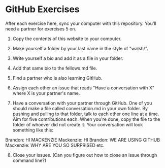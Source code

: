# GitHub Exercises

After each exercise here, sync your computer with this repository. You'll need a partner for exercises 5 on.

1. Copy the contents of this website to your computer.

2. Make yourself a folder by your last name in the style of "walsh/".

3. Write yourself a bio and add it as a file in your folder. 

4. Add that same bio to the fellows.md file.

5. Find a partner who is also learning GitHub.

6. Assign each other an issue that reads "Have a conversation with X" where X is your partner's name. 

7. Have a conversation with your partner through GitHub. One of you should make a file called conversation.md in your own folder. By pushing and pulling to that folder, talk to each other one line at a time. Aim for five contributions each. When you're done, copy the file to the folder of whoever did not create it. Your conversation will look something like this:

Brandon: HI MACKENZIE
Mackenzie: HI
Brandon: WE ARE USING GITHUB
Mackenzie: WHY ARE YOU SO SURPRISED
etc.

8. Close your issues. (Can you figure out how to close an issue through command line?)